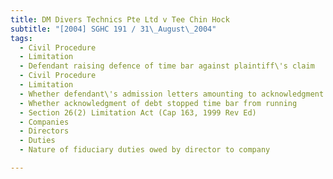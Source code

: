 ```yaml
---
title: DM Divers Technics Pte Ltd v Tee Chin Hock 
subtitle: "[2004] SGHC 191 / 31\_August\_2004"
tags:
  - Civil Procedure
  - Limitation
  - Defendant raising defence of time bar against plaintiff\'s claim
  - Civil Procedure
  - Limitation
  - Whether defendant\'s admission letters amounting to acknowledgment of debt
  - Whether acknowledgment of debt stopped time bar from running
  - Section 26(2) Limitation Act (Cap 163, 1999 Rev Ed)
  - Companies
  - Directors
  - Duties
  - Nature of fiduciary duties owed by director to company

---
```


